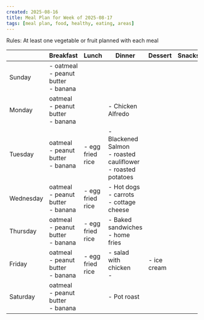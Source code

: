 ```yaml
---
created: 2025-08-16
title: Meal Plan for Week of 2025-08-17
tags: [meal plan, food, healthy, eating, areas]
---
```


Rules: At least one vegetable or fruit planned with each meal

|           | Breakfast                                | Lunch | Dinner                                                            | Dessert | Snacks |
| --------- | ---------------------------------------- | ----- | ----------------------------------------------------------------- | ------- | ------ |
| Sunday    | - oatmeal<br>- peanut butter<br>- banana |       |                                                                   |         |        |
| Monday    | oatmeal<br>- peanut butter<br>- banana   |       | - Chicken Alfredo                                                 |         |        |
| Tuesday   | oatmeal<br>- peanut butter<br>- banana   |- egg fried rice       | - Blackened Salmon<br>- roasted cauliflower<br>- roasted potatoes |         |        |
| Wednesday | oatmeal<br>- peanut butter<br>- banana   |- egg fried rice       | - Hot dogs<br>- carrots<br>- cottage cheese                       |         |        |
| Thursday  | oatmeal<br>- peanut butter<br>- banana   |- egg fried rice       | - Baked sandwiches<br>- home fries                                |         |        |
| Friday    | oatmeal<br>- peanut butter<br>- banana   |- egg fried rice       | - salad with chicken<br>-                                         |- ice cream         |        |
| Saturday  | oatmeal<br>- peanut butter<br>- banana   |       | - Pot roast                                                       |         |        |

